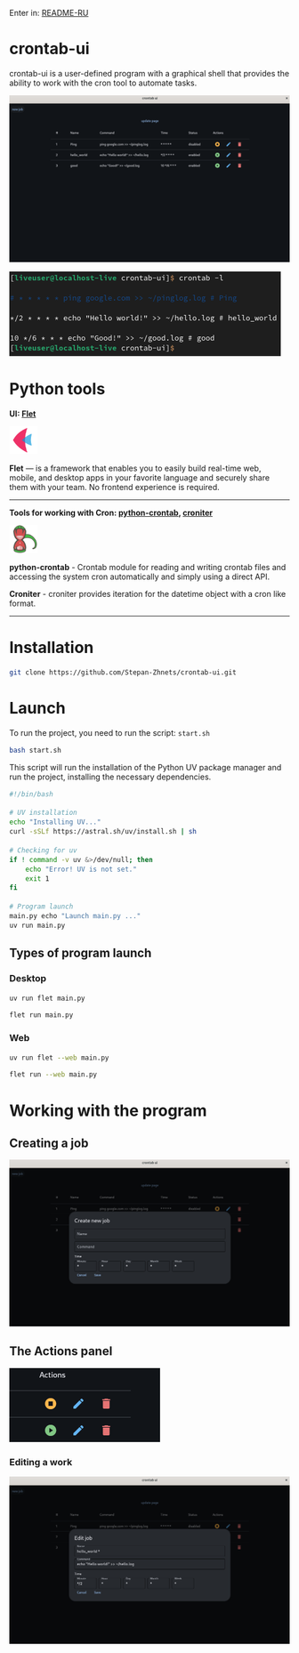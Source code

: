 Enter in: [README-RU](./README-RU.md)

# crontab-ui

crontab-ui is a user-defined program with a graphical shell that provides the ability to work with the cron tool to automate tasks.

![main_page](assets/crontabUI.png)

![termCrontab](assets/termCrontab.png)

# Python tools

**UI: [Flet](https://flet.dev/)**

<img src="assets/fletLogo.svg" width="50">

**Flet** — is a framework that enables you to easily build real-time web, mobile, and desktop apps in your favorite language and securely share them with your team. No frontend experience is required.

---

**Tools for working with Cron: [python-crontab](https://pypi.org/project/python-crontab/#description), [croniter](https://pypi.org/project/croniter/)**

<img src="assets/pythonCrontab.svg" width="50">

**python-crontab** - Crontab module for reading and writing crontab files and accessing the system cron automatically and simply using a direct API.

**Croniter** - croniter provides iteration for the datetime object with a cron like format.

---

# Installation

```bash
git clone https://github.com/Stepan-Zhnets/crontab-ui.git
```

# Launch

To run the project, you need to run the script: `start.sh `

``` bash
bash start.sh
```

This script will run the installation of the Python UV package manager and run the project, installing the necessary dependencies.

```bash
#!/bin/bash

# UV installation
echo "Installing UV..."
curl -sSLf https://astral.sh/uv/install.sh | sh

# Checking for uv
if ! command -v uv &>/dev/null; then
    echo "Error! UV is not set."
    exit 1
fi

# Program launch
main.py echo "Launch main.py ..."
uv run main.py
```

## Types of program launch
### Desktop

``` sh
uv run flet main.py
```

``` sh
flet run main.py
```

### Web

```sh
uv run flet --web main.py
```

``` sh
flet run --web main.py
```

# Working with the program

## Creating a job

![createNewJob](assets/createNewJob.png)

## The Actions panel

![actions](assets/actions.png)

### Editing a work

![editJob](assets/editJob.png)
